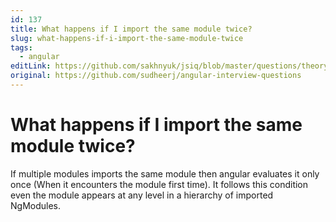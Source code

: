 ```yaml
---
id: 137
title: What happens if I import the same module twice?
slug: what-happens-if-i-import-the-same-module-twice
tags:
  - angular
editLink: https://github.com/sakhnyuk/jsiq/blob/master/questions/theory/angular/137.md
original: https://github.com/sudheerj/angular-interview-questions
---
```


# What happens if I import the same module twice?

If multiple modules imports the same module then angular evaluates it only once (When it encounters the module first time). It follows this condition even the module appears at any level in a hierarchy of imported NgModules.